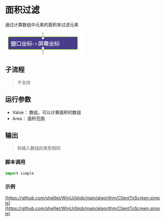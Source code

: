 # 面积过滤 
通过计算数组中元素的面积来过滤元素


![action](./images/2022-11-17_184608.png ':size=90%')


## 子流程

> 不支持

## 运行参数


* Value： 数组，可以计算面积的数组
* Area： 面积范围

## 输出
> 和输入数组的类型相同


### 脚本调用

```python
import simple


```

### 示例

[https://github.com/shelllet/WinUi/blob/main/algorithm/ClientToScreen.simple](https://github.com/shelllet/WinUi/blob/main/algorithm/ClientToScreen.simple)
